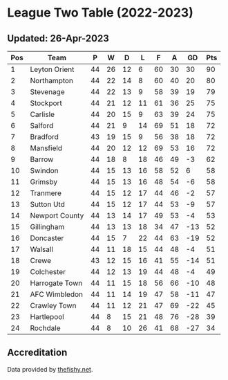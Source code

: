 # League Two Table (2022-2023)
## Updated: 26-Apr-2023

| Pos | Team | P | W | D | L | F | A | GD | Pts |
| --- | --- | --- | --- | --- | --- | --- | --- | --- | --- |
| 1 | Leyton Orient | 44 | 26 | 12 | 6 | 60 | 30 | 30 | 90 |
| 2 | Northampton | 44 | 22 | 14 | 8 | 60 | 40 | 20 | 80 |
| 3 | Stevenage | 44 | 22 | 13 | 9 | 58 | 39 | 19 | 79 |
| 4 | Stockport | 44 | 21 | 12 | 11 | 61 | 36 | 25 | 75 |
| 5 | Carlisle | 44 | 20 | 15 | 9 | 63 | 39 | 24 | 75 |
| 6 | Salford | 44 | 21 | 9 | 14 | 69 | 51 | 18 | 72 |
| 7 | Bradford | 43 | 19 | 15 | 9 | 56 | 38 | 18 | 72 |
| 8 | Mansfield | 44 | 20 | 12 | 12 | 69 | 53 | 16 | 72 |
| 9 | Barrow | 44 | 18 | 8 | 18 | 46 | 49 | -3 | 62 |
| 10 | Swindon | 44 | 15 | 13 | 16 | 58 | 52 | 6 | 58 |
| 11 | Grimsby | 44 | 15 | 13 | 16 | 48 | 54 | -6 | 58 |
| 12 | Tranmere | 44 | 15 | 12 | 17 | 44 | 46 | -2 | 57 |
| 13 | Sutton Utd | 44 | 15 | 12 | 17 | 44 | 53 | -9 | 57 |
| 14 | Newport County | 44 | 13 | 14 | 17 | 49 | 53 | -4 | 53 |
| 15 | Gillingham | 44 | 13 | 13 | 18 | 34 | 47 | -13 | 52 |
| 16 | Doncaster | 44 | 15 | 7 | 22 | 44 | 63 | -19 | 52 |
| 17 | Walsall | 44 | 11 | 18 | 15 | 44 | 48 | -4 | 51 |
| 18 | Crewe | 43 | 12 | 15 | 16 | 41 | 55 | -14 | 51 |
| 19 | Colchester | 44 | 12 | 13 | 19 | 44 | 48 | -4 | 49 |
| 20 | Harrogate Town | 44 | 11 | 15 | 18 | 56 | 66 | -10 | 48 |
| 21 | AFC Wimbledon | 44 | 11 | 14 | 19 | 47 | 58 | -11 | 47 |
| 22 | Crawley Town | 44 | 11 | 12 | 21 | 47 | 69 | -22 | 45 |
| 23 | Hartlepool | 44 | 8 | 15 | 21 | 48 | 76 | -28 | 39 |
| 24 | Rochdale | 44 | 8 | 10 | 26 | 41 | 68 | -27 | 34 |

## Accreditation 

Data provided by [thefishy.net](https://www.thefishy.net/).